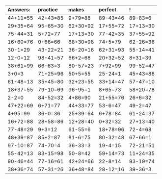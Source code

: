 | Answers: | practice | makes | perfect | ! |
| :--- | :--- | :--- | :--- | :--- |
| 44+11=55 | 42+43=85 | 9+79=88 | 89-43=46 | 89-83=6 | 
| 29+35=64 | 95-65=30 | 62+30=92 | 17+55=72 | 17+13=30 | 
| 75-44=31 | 5+72=77 | 17+13=30 | 77-42=35 | 37+55=92 | 
| 16+60=76 | 0+66=66 | 68+30=98 | 74+5=79 | 62-26=36 | 
| 30-1=29 | 43-22=21 | 36-20=16 | 62+31=93 | 55-14=41 | 
| 12-0=12 | 98-41=57 | 66+2=68 | 20+32=52 | 8+31=39 | 
| 38+61=99 | 66-63=3 | 80-57=23 | 7+92=99 | 99-52=47 | 
| 3+0=3 | 71+25=96 | 50+5=55 | 25-24=1 | 45+43=88 | 
| 61-48=13 | 35+45=80 | 32+23=55 | 33+14=47 | 57-47=10 | 
| 18+37=55 | 79-10=69 | 96-95=1 | 8+65=73 | 58+20=78 | 
| 2-2=0 | 84-52=32 | 4+86=90 | 21+55=76 | 26+6=32 | 
| 47+22=69 | 6+71=77 | 44+33=77 | 53-6=47 | 49-2=47 | 
| 4+95=99 | 36-0=36 | 25+39=64 | 6+78=84 | 61-24=37 | 
| 16+72=88 | 28+58=86 | 12+28=40 | 0+32=32 | 27+13=40 | 
| 77-48=29 | 9+3=12 | 61-55=6 | 18+78=96 | 72-4=68 | 
| 48+39=87 | 85+2=87 | 81-6=75 | 80-32=48 | 67-66=1 | 
| 97-10=87 | 74-70=4 | 36-33=3 | 19-4=15 | 72-21=51 | 
| 55-42=13 | 83+15=98 | 50-8=42 | 59+14=73 | 11+24=35 | 
| 90-46=44 | 77-16=61 | 42+24=66 | 22-8=14 | 93-19=74 | 
| 38+36=74 | 57-31=26 | 36+48=84 | 28-12=16 | 39-36=3 | 
